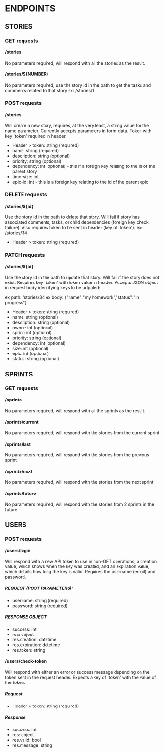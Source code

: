 # ENDPOINTS

## STORIES

### GET requests

#### /stories

No parameters required, will respond with all the stories as the result.

#### /stories/\${NUMBER}

No parameters required, use the story id in the path to get the tasks and comments related to that story
ex: /stories/1

### POST requests

#### /stories

Will create a new story, requires, at the very least, a string value for the name parameter. Currently accepts parameters in form-data. Token with key 'token' required in header.

- Header > token: string (required)
- name: string (required)
- description: string (optional)
- priority: string (optional)
- dependency: int (optional) - this if a foreign key relating to the id of the parent story
- time-size: int
- epic-id: int - this is a foreign key relating to the id of the parent epic

### DELETE requests

#### /stories/\${id}

Use the story id in the path to delete that story. Will fail if story has associated comments, tasks, or child dependencies (foreign key check failure). Also requires token to be sent in header (key of 'token').
ex: /stories/34

- Header > token: string (required)

### PATCH requests

#### /stories/\${id}

Use the story id in the path to update that story. Will fail if the story does not exist. Requires key 'token' with token value in header. Accepts JSON object in request body identifying keys to be udpated:

ex path: /stories/34
ex body: {"name":"my homework","status":"in progress"}

- Header > token: string (required)
- name: string (optional)
- description: string (optional)
- owner: int (optional)
- sprint: int (optional)
- priority: string (optional)
- dependency: int (optional)
- size: int (optional)
- epic: int (optional)
- status: string (optional)

## SPRINTS

### GET requests

#### /sprints

No parameters required, will respond with all the sprints as the result.

#### /sprints/current

No parameters required, will respond with the stories from the current sprint

#### /sprints/last

No parameters required, will respond with the stories from the previous sprint

#### /sprints/next

No parameters required, will respond with the stories from the next sprint

#### /sprints/future

No parameters required, will respond with the stories from 2 sprints in the future

## USERS

### POST requests

#### /users/login

Will respond with a new API token to use in non-GET operations, a creation value, which shows when the key was created, and an expiration value, which details how long the key is valid. Requires the username (email) and password.

##### REQUEST (POST PARAMETERS):

- username: string (required)
- password: string (required)

##### RESPONSE OBJECT:

- success: int
- res: object
- res.creation: datetime
- res.expiration: datetime
- res.token: string

#### /users/check-token

Will respond with either an error or success message depending on the token sent in the request header. Expects a key of 'token' with the value of the token.

##### Request

- Header > token: string (required)

##### Response

- success: int
- res: object
- res.valid: bool
- res.message: string
